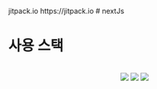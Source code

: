 
<repositories>
  <repository>
    <id>jitpack.io</id>
    <url>https://jitpack.io</url>
  </repository>
</repositories>
# nextJs


# 사용 스택 
<br>
<div align="center">
	<img src="https://img.shields.io/badge/Java-007396?style=flat&logo=Java&logoColor=white" />
	<img src="https://img.shields.io/badge/HTML5-E34F26?style=flat&logo=HTML5&logoColor=white" />
	<img src="https://img.shields.io/badge/CSS3-1572B6?style=flat&logo=CSS3&logoColor=white" />
</div>
<br>
